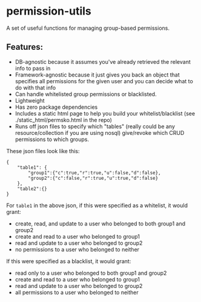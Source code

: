 # permission-utils
A set of useful functions for managing group-based permissions.
## Features:

* DB-agnostic because it assumes you've already retrieved the relevant info to pass in
* Framework-agnostic because it just gives you back an object that specifies all permissions for the given user and you can decide what to do with that info
* Can handle whitelisted group permissions or blacklisted.
* Lightweight
* Has zero package dependencies
* Includes a static html page to help you build your whitelist/blacklist (see ./static_html/permsko.html in the repo)
* Runs off json files to specify which "tables" (really could be any resource/collection if you are using nosql) give/revoke which CRUD permissions to which groups.

These json files look like this:
```
{
    "table1": {
        "group1":{"c":true,"r":true,"u":false,"d":false},
        "group2":{"c":false,"r":true,"u":true,"d":false}
    },
    "table2":{}
}
```
For `table1` in the above json, if this were specified as a whitelist, it would grant:

 * create, read, and update to a user who belonged to both group1 and group2
 * create and read to a user who belonged to group1
 * read and update to a user who belonged to group2
 * no permissions to a user who belonged to neither

If this were specified as a blacklist, it would grant:

 * read only to a user who belonged to both group1 and group2
 * create and read to a user who belonged to group1
 * read and update to a user who belonged to group2
 * all permissions to a user who belonged to neither